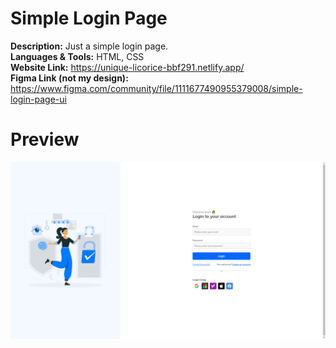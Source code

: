 # Simple Login Page

**Description:** Just a simple login page.<br>
**Languages & Tools:** HTML, CSS<br>
**Website Link:** https://unique-licorice-bbf291.netlify.app/<br>
**Figma Link (not my design):** https://www.figma.com/community/file/1111677490955379008/simple-login-page-ui

# Preview
![](https://github.com/NotYoel/Web-Development-Projects/blob/main/Simple%20Login%20Page/preview/preview.png)
